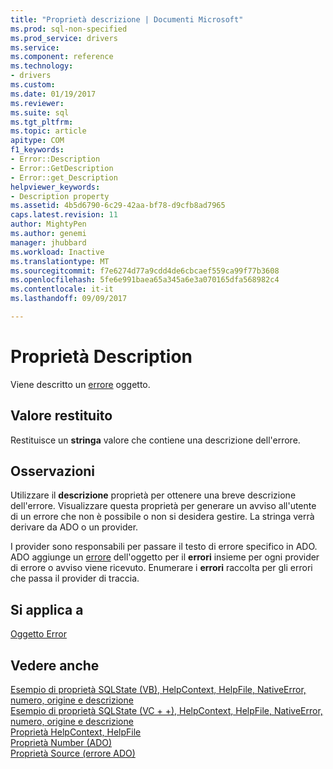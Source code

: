 ```yaml
---
title: "Proprietà descrizione | Documenti Microsoft"
ms.prod: sql-non-specified
ms.prod_service: drivers
ms.service: 
ms.component: reference
ms.technology:
- drivers
ms.custom: 
ms.date: 01/19/2017
ms.reviewer: 
ms.suite: sql
ms.tgt_pltfrm: 
ms.topic: article
apitype: COM
f1_keywords:
- Error::Description
- Error::GetDescription
- Error::get_Description
helpviewer_keywords:
- Description property
ms.assetid: 4b5d6790-6c29-42aa-bf78-d9cfb8ad7965
caps.latest.revision: 11
author: MightyPen
ms.author: genemi
manager: jhubbard
ms.workload: Inactive
ms.translationtype: MT
ms.sourcegitcommit: f7e6274d77a9cdd4de6cbcaef559ca99f77b3608
ms.openlocfilehash: 5fe6e991baea65a345a6e3a070165dfa568982c4
ms.contentlocale: it-it
ms.lasthandoff: 09/09/2017

---
```

# <a name="description-property"></a>Proprietà Description
Viene descritto un [errore](../../../ado/reference/ado-api/error-object.md) oggetto.  
  
## <a name="return-value"></a>Valore restituito  
 Restituisce un **stringa** valore che contiene una descrizione dell'errore.  
  
## <a name="remarks"></a>Osservazioni  
 Utilizzare il **descrizione** proprietà per ottenere una breve descrizione dell'errore. Visualizzare questa proprietà per generare un avviso all'utente di un errore che non è possibile o non si desidera gestire. La stringa verrà derivare da ADO o un provider.  
  
 I provider sono responsabili per passare il testo di errore specifico in ADO. ADO aggiunge un [errore](../../../ado/reference/ado-api/error-object.md) dell'oggetto per il **errori** insieme per ogni provider di errore o avviso viene ricevuto. Enumerare i **errori** raccolta per gli errori che passa il provider di traccia.  
  
## <a name="applies-to"></a>Si applica a  
 [Oggetto Error](../../../ado/reference/ado-api/error-object.md)  
  
## <a name="see-also"></a>Vedere anche  
 [Esempio di proprietà SQLState (VB), HelpContext, HelpFile, NativeError, numero, origine e descrizione](../../../ado/reference/ado-api/description-helpcontext-helpfile-nativeerror-number-source-example-vb.md)   
 [Esempio di proprietà SQLState (VC + +), HelpContext, HelpFile, NativeError, numero, origine e descrizione](../../../ado/reference/ado-api/description-helpcontext-helpfile-nativeerror-number-source-example-vc.md)   
 [Proprietà HelpContext, HelpFile](../../../ado/reference/ado-api/helpcontext-helpfile-properties.md)   
 [Proprietà Number (ADO)](../../../ado/reference/ado-api/number-property-ado.md)   
 [Proprietà Source (errore ADO)](../../../ado/reference/ado-api/source-property-ado-error.md)

